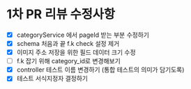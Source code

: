 # 1차 PR 리뷰 수정사항
- [x] categoryService 에서 pageId 받는 부분 수정하기
- [x] schema 처음과 끝 f.k check 설정 제거
- [x] 이미지 주소 저장을 위한 필드 데이터 크기 수정
- [ ] f.k 잡기 위해 category_id로 변경해보기
- [X] controller 테스트 이름 변경하기 (통합 테스트의 의미가 담기도록)
- [x] 테스트 서식지정자 결정하기
